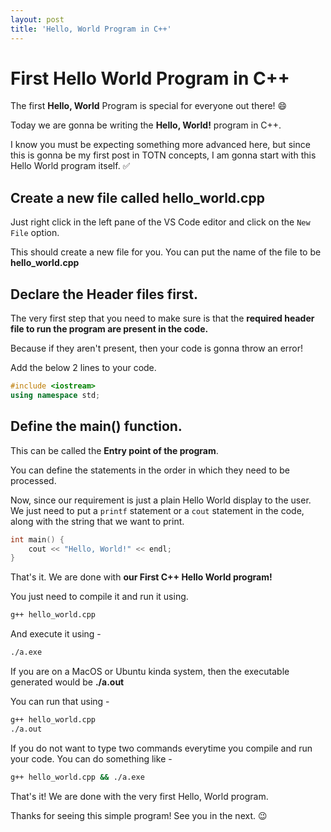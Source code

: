 ```yaml
---
layout: post
title: 'Hello, World Program in C++'
---
```


# First Hello World Program in C++

The first **Hello, World** Program is special for everyone out there! 😄

Today we are gonna be writing the **Hello, World!** program in C++.

I know you must be expecting something more advanced here, but since this is gonna be my first post in TOTN concepts, I am gonna start with this Hello World program itself. ✅

## Create a new file called hello_world.cpp

Just right click in the left pane of the VS Code editor and click on the `New File` option.

This should create a new file for you. You can put the name of the file to be **hello_world.cpp**

## Declare the Header files first.

The very first step that you need to make sure is that the **required header file to run the program are present in the code.**

Because if they aren't present, then your code is gonna throw an error!

Add the below 2 lines to your code.

```cpp
#include <iostream>
using namespace std;
```

## Define the main() function.

This can be called the **Entry point of the program**.

You can define the statements in the order in which they need to be processed.

Now, since our requirement is just a plain Hello World display to the user. We just need to put a `printf` statement or a `cout` statement in the code, along with the string that we want to print.

```cpp
int main() {
    cout << "Hello, World!" << endl;
}
```

That's it. We are done with **our First C++ Hello World program!**

You just need to compile it and run it using.

```bash
g++ hello_world.cpp
```

And execute it using -

```bash
./a.exe
```

If you are on a MacOS or Ubuntu kinda system, then the executable generated would be **./a.out**

You can run that using -

```bash
g++ hello_world.cpp
./a.out
```

If you do not want to type two commands everytime you compile and run your code. You can do something like -

```bash
g++ hello_world.cpp && ./a.exe
```

That's it! We are done with the very first Hello, World program.

Thanks for seeing this simple program! See you in the next. 😉
